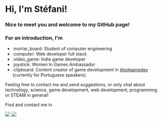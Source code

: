 <h1>Hi, I'm Stéfani!</h1>

<h3>Nice to meet you and welcome to my GitHub page!</h3>

<h3>For an introduction, I'm</h3>
<ul>
<li>:mortar_board: Student of computer engineering</li>
<li>:computer: Web developer full stack</li>
<li>:video_game: Indie game developer</li>
<li>:joystick: Women In Games Ambassador</li>
<li>:clipboard: Content creator of game development in <a href="https://www.instagram.com/sdgamedev">@sdgamedev</a> (currently for Portuguese speakers)</li>
</ul>

<p>Feeling free to contact me and send suggestions, or only chat about technology, science, game development, web development, programming or STEAM in general!</p>

<p>Find and contact me in</p>
<a href="https://www.linkedin.com/in/stefani-diniz"><img src="https://img.shields.io/badge/LinkedIn-0077B5?style=for-the-badge&logo=linkedin&logoColor=white"></a>
<a href="https://www.instagram.com/sdgamedev"><img src="https://img.shields.io/badge/Instagram-E4405F?style=for-the-badge&logo=instagram&logoColor=white"></a>
